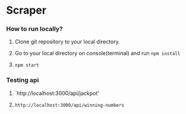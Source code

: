 # Scraper

### How to run locally?

1. Clone git repository to your local directory.

2. Go to your local directory on console(terminal) and run `npm install`

3. `npm start`

### Testing api

1. `http://localhost:3000/api/jackpot'

2. `http://localhost:3000/api/winning-numbers`